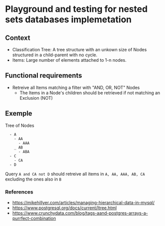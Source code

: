 # Playground and testing for nested sets databases implemetation 

## Context 
- Classification Tree: A tree structure with an unkown size of Nodes structured in a child-parent with no cycle.
- Items: Large number of elements attached to 1-n nodes.

## Functional requirements 
- Retreive all Items matching a filter with "AND, OR, NOT" Nodes
  - The Items in a Node's children should be retrieved if not matching an Exclusion (NOT)

## Exemple
Tree of Nodes
```
  - A 
    - AA
      - AAA 
    _ AB
      - ABA
  - C
    - CA
  - D
```
Query `A and CA not D` should retreive all items in `A, AA, AAA, AB, CA` excluding the ones also in `B`


### References
- https://mikehillyer.com/articles/managing-hierarchical-data-in-mysql/
- https://www.postgresql.org/docs/current/ltree.html
- https://www.crunchydata.com/blog/tags-aand-postgres-arrays-a-purrfect-combination

